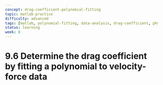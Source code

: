```yaml
---
concept: drag-coefficient-polynomial-fitting
topic: matlab-practice
difficulty: advanced
tags: [matlab, polynomial-fitting, data-analysis, drag-coefficient, physics, curve-fitting]
status: learning
week: 8
---
```


# 9.6 Determine the drag coefficient by fitting a polynomial to velocity-force data